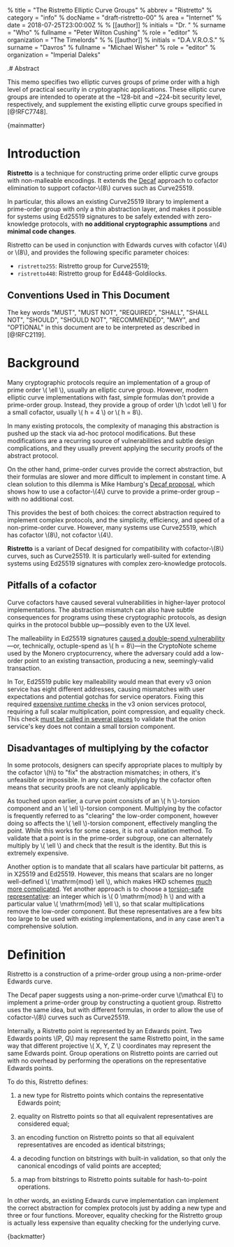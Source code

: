 % title    = "The Ristretto Elliptic Curve Groups"
% abbrev   = "Ristretto"
% category = "info"
% docName  = "draft-ristretto-00"
% area     = "Internet"
% date     = 2018-07-25T23:00:00Z
%
% [[author]]
% initials     = "Dr. "
% surname      = "Who"
% fullname     = "Peter Wilton Cushing"
% role         = "editor"
% organization = "The Timelords"
%
% [[author]]
% initials     = "D.A.V.R.O.S."
% surname      = "Davros"
% fullname     = "Michael Wisher"
% role         = "editor"
% organization = "Imperial Daleks"

.# Abstract

This memo specifies two elliptic curves groups of prime order with
a high level of practical security in cryptographic applications.
These elliptic curve groups are intended to operate at the ~128-bit
and ~224-bit security level, respectively, and supplement the existing
elliptic curve groups specified in [@!RFC7748].

{mainmatter}

# Introduction

**Ristretto** is a technique for constructing prime order elliptic curve groups
with non-malleable encodings. It extends the [Decaf][decaf_paper] approach to cofactor
elimination to support cofactor-\\(8\\) curves such as Curve25519.

In particular, this allows an existing Curve25519 library to implement a
prime-order group with only a thin abstraction layer, and makes it possible
for systems using Ed25519 signatures to be safely extended with zero-knowledge
protocols, with **no additional cryptographic assumptions** and **minimal code
changes**.

Ristretto can be used in conjunction with Edwards curves with cofactor \\(4\\)
or \\(8\\), and provides the following specific parameter choices:

* `ristretto255`: Ristretto group for Curve25519;
* `ristretto448`: Ristretto group for Ed448-Goldilocks.

[decaf_paper]: https://eprint.iacr.org/2015/673.pdf

## Conventions Used in This Document

The key words "MUST", "MUST NOT", "REQUIRED", "SHALL", "SHALL NOT", "SHOULD",
"SHOULD NOT", "RECOMMENDED", "MAY", and "OPTIONAL" in this document are to be
interpreted as described in [@!RFC2119].

# Background

Many cryptographic protocols require an implementation of a group of prime
order \\( \ell \\), usually an elliptic curve group.  However, modern elliptic curve
implementations with fast, simple formulas don't provide a prime-order group.
Instead, they provide a group of order \\(h \cdot \ell \\) for a small cofactor,
usually \\( h = 4 \\) or \\( h = 8\\).

In many existing protocols, the complexity of managing this abstraction is
pushed up the stack via ad-hoc protocol modifications.  But these modifications
are a recurring source of vulnerabilities and subtle design complications, and
they usually prevent applying the security proofs of the abstract protocol.

On the other hand, prime-order curves provide the correct abstraction, but
their formulas are slower and more difficult to implement in constant time.  A
clean solution to this dilemma is Mike Hamburg's [Decaf proposal][decaf_paper],
which shows how to use a cofactor-\\(4\\) curve to provide a prime-order group
– with no additional cost.

This provides the best of both choices: the correct abstraction required to
implement complex protocols, and the simplicity, efficiency, and speed of a
non-prime-order curve.  However, many systems use Curve25519, which has
cofactor \\(8\\), not cofactor \\(4\\).

**Ristretto** is a variant of Decaf designed for compatibility with
cofactor-\\(8\\) curves, such as Curve25519.  It is particularly well-suited
for extending systems using Ed25519 signatures with complex zero-knowledge
protocols.

## Pitfalls of a cofactor

Curve cofactors have caused several vulnerabilities in higher-layer protocol
implementations.  The abstraction mismatch can also have subtle consequences for
programs using these cryptographic protocols, as design quirks in the protocol
bubble up—possibly even to the UX level.

The malleability in Ed25519 signatures
[caused a double-spend vulnerability][monero]—or, technically, octuple-spend as
\\( h = 8\\)—in the CryptoNote scheme used by the Monero cryptocurrency, where
the adversary could add a low-order point to an existing transaction, producing
a new, seemingly-valid transaction.

In Tor, Ed25519 public key malleability would mean that every v3 onion service
has eight different addresses, causing mismatches with user expectations and
potential gotchas for service operators.  Fixing this required
[expensive runtime checks][bug22006] in the v3 onion services protocol,
requiring a full scalar multiplication, point compression, and equality check.
This check [must be called in several places][hs_address_is_valid] to validate
that the onion service's key does not contain a small torsion component.

[bug22006]: https://trac.torproject.org/projects/tor/ticket/22006#comment:13
[monero]: https://moderncrypto.org/mail-archive/curves/2017/000898.html
[hs_address_is_valid]: https://github.com/torproject/tor/search?q=hs_address_is_valid&amp;unscoped_q=hs_address_is_valid

## Disadvantages of multiplying by the cofactor

In some protocols, designers can specify appropriate places to multiply by the
cofactor \\(h\\) to "fix" the abstraction mismatches; in others, it's unfeasible
or impossible.  In any case, multiplying by the cofactor often means that
security proofs are not cleanly applicable.

As touched upon earlier, a curve point consists of an \\( h \\)-torsion
component and an \\( \ell \\)-torsion component.  Multiplying by the cofactor is
frequently referred to as "clearing" the low-order component, however doing so
affects the \\( \ell \\)-torsion component, effectively mangling the point.
While this works for some cases, it is not a validation method.
To validate that a point is in the prime-order subgroup, one can alternately
multiply by \\( \ell \\) and check that the result is
the identity.  But this is extremely expensive.

Another option is to mandate that all scalars have particular bit patterns, as
in X25519 and Ed25519.  However, this means that scalars are no longer
well-defined \\( \mathrm{mod} \ell \\), which makes HKD schemes
[much more complicated][hierarchical_keys].  Yet another approach is to
choose a [torsion-safe representative][torsion_safe]:
an integer which is \\( 0 \mathrm{mod} h \\) and with a particular value \\(
\mathrm{mod} \ell \\), so that scalar multiplications remove the low-order
component.  But these representatives are a few bits too large to be used with
existing implementations, and in any case aren't a comprehensive
solution.

[hierarchical_keys]: https://moderncrypto.org/mail-archive/curves/2017/000858.html
[torsion_safe]: https://moderncrypto.org/mail-archive/curves/2017/000866.html

# Definition

Ristretto is a construction of a prime-order group using a non-prime-order
Edwards curve.

The Decaf paper suggests using a non-prime-order curve \\(\\mathcal E\\) to
implement a prime-order group by constructing a quotient group.  Ristretto uses
the same idea, but with different formulas, in order to allow the use of
cofactor-\\(8\\) curves such as Curve25519.

Internally, a Ristretto point is represented by an Edwards point.  Two Edwards
points \\(P, Q\\) may represent the same Ristretto point, in the same way that
different projective \\( X, Y, Z \\) coordinates may represent the same Edwards
point.  Group operations on Ristretto points are carried out with no overhead
by performing the operations on the representative Edwards points.

To do this, Ristretto defines:

1. a new type for Ristretto points which contains the representative
   Edwards point;

2. equality on Ristretto points so that all equivalent
   representatives are considered equal;

3. an encoding function on Ristretto points so that all equivalent
   representatives are encoded as identical bitstrings;

4. a decoding function on bitstrings with built-in validation, so that only the
   canonical encodings of valid points are accepted;

5. a map from bitstrings to Ristretto points suitable for hash-to-point
   operations.

In other words, an existing Edwards curve implementation can implement the
correct abstraction for complex protocols just by adding a new type and three
or four functions.  Moreover, equality checking for the Ristretto group is
actually less expensive than equality checking for the underlying curve.

{backmatter}
